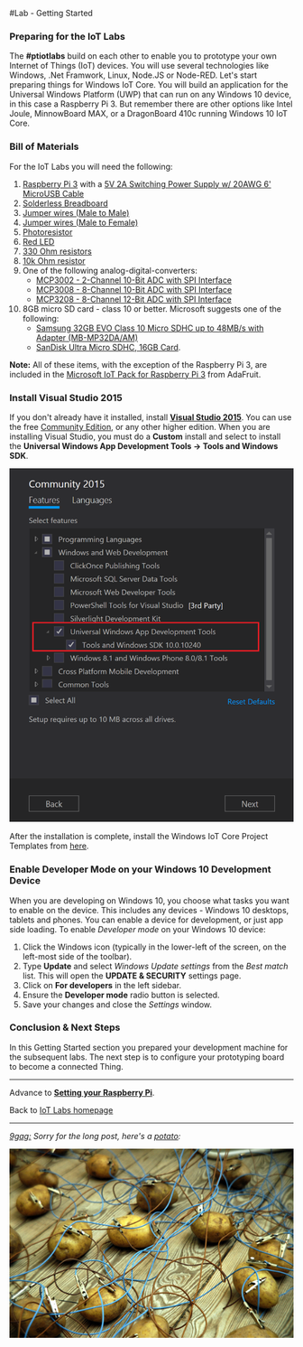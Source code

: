 #Lab - Getting Started

### Preparing for the IoT Labs
The **#ptiotlabs** build on each other to enable you to prototype your own Internet of Things (IoT) devices. You will use several technologies like Windows, .Net Framwork, Linux, Node.JS or Node-RED. Let's start preparing things for Windows IoT Core. You will build an application for the Universal Windows Platform (UWP) that can run on any Windows 10 device, in this case a Raspberry Pi 3. But remember there are other options like Intel Joule, MinnowBoard MAX, or a DragonBoard 410c running Windows 10 IoT Core.

### Bill of Materials
For the IoT Labs you will need the following:

1. [Raspberry Pi 3](https://www.adafruit.com/products/3055) with a [5V 2A Switching Power Supply w/ 20AWG 6' MicroUSB Cable](https://www.adafruit.com/product/1995)
2. [Solderless Breadboard](https://www.adafruit.com/products/64)
3. [Jumper wires (Male to Male)](https://www.adafruit.com/product/1957)
4. [Jumper wires (Male to Female)](https://www.adafruit.com/product/1954)
5. [Photoresistor](https://www.adafruit.com/products/161)
6. [Red LED](http://www.adafruit.com/products/297)
7. [330 Ohm resistors](http://www.amazon.com/E-Projects-Resistors-Watt-330R-Pieces/dp/B00BVOR6IS/)
8. [10k Ohm resistor](http://www.amazon.com/E-Projects-10k-Resistors-Watt-Pieces/dp/B00BWYS9BA/)
9. One of the following analog-digital-converters:
    * [MCP3002 - 2-Channel 10-Bit ADC with SPI Interface](https://www.sparkfun.com/products/8636)	
	* [MCP3008 - 8-Channel 10-Bit ADC with SPI Interface](https://www.adafruit.com/products/856)
    * [MCP3208 - 8-Channel 12-Bit ADC with SPI Interface](http://www.digikey.com/product-detail/en/MCP3208-CI%2FSL/MCP3208-CI%2FSL-ND/305929)
10. 8GB micro SD card - class 10 or better. Microsoft suggests one of the following:
	* [Samsung 32GB EVO Class 10 Micro SDHC up to 48MB/s with Adapter (MB-MP32DA/AM)](http://www.amazon.com/gp/product/B00IVPU786)
	* [SanDisk Ultra Micro SDHC, 16GB Card](http://www.amazon.com/SanDisk-Ultra-Micro-SDHC-16GB/dp/9966573445).

**Note:** All of these items, with the exception of the Raspberry Pi 3, are included in the [Microsoft IoT Pack for Raspberry Pi 3](http://www.adafruit.com/windows10iotpi2) from AdaFruit.

### Install Visual Studio 2015
If you don't already have it installed, install **[Visual Studio 2015](https://www.visualstudio.com/)**. You can use the free [Community Edition](https://www.visualstudio.com/post-download-vs/?sku=community&clcid=0x409&telem=ga), or any other higher edition. When you are installing Visual Studio, you must do a **Custom** install and select to install the **Universal Windows App Development Tools -> Tools and Windows SDK**. 

![Install Developemnt Tools](/images/labs-install-dev-tools.png)

After the installation is complete, install the Windows IoT Core Project Templates from [here](https://visualstudiogallery.msdn.microsoft.com/55b357e1-a533-43ad-82a5-a88ac4b01dec).

### Enable Developer Mode on your Windows 10 Development Device
When you are developing on Windows 10, you choose what tasks you want to enable on the device. This includes any devices - Windows 10 desktops, tablets and phones. You can enable a device for development, or just app side loading. To enable *Developer mode* on your Windows 10 device:

1. Click the Windows icon (typically in the lower-left of the screen, on the left-most side of the toolbar). 
2. Type **Update** and select *Windows Update settings* from the *Best match* list. This will open the **UPDATE & SECURITY** settings page. 
3. Click on **For developers** in the left sidebar.
4. Ensure the **Developer mode** radio button is selected.
5. Save your changes and close the *Settings* window.  

### Conclusion &amp; Next Steps
In this Getting Started section you prepared your development machine for the subsequent labs. The next step is to configure your prototyping board to become a connected Thing. 

---

Advance to **[Setting your Raspberry Pi][nextlab]**.

Back to [IoT Labs homepage](/readme.md)

---

*[9gag:](http://9gag.com/) Sorry for  the long post, here's a [potato](https://www.quora.com/What-does-Sorry-for-the-long-post-heres-a-potato-mean-in-9GAG):*

![9gag Potato](/images/potato02.png)

[nextlab]: /content/labs-setting-up-your-rpi.md